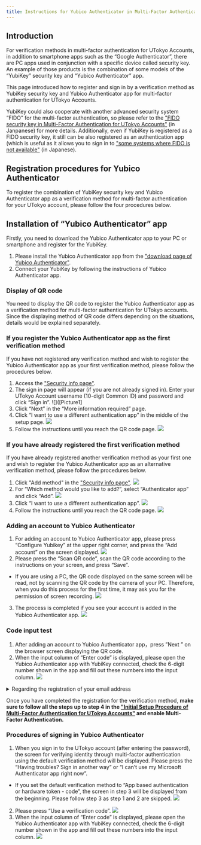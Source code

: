 ```yaml
---
title: Instructions for Yubico Authenticator in Multi-Factor Authentication for UTokyo Accounts
---
```


## Introduction

For verification methods in multi-factor authentication for UTokyo Accounts, in addition to smartphone apps such as the “Google Authenticator”, there are PC apps used in conjunction with a specific device called security key. An example of those products is the combination of some models of the “YubiKey” security key and “Yubico Authenticator” app.

This page introduced how to register and sign in by a verification method as YubiKey security key and Yubico Authenticator app for multi-factor authentication for UTokyo Accounts.

YubiKey could also cooperate with another advanced security system “FIDO” for the multi-factor authentication, so please refer to the ["FIDO security key in Multi-Factor Authentication for UTokyo Accounts"](fido-security_key) (in Janpanese) for more details. Additionally, even if YubiKey is registered as a FIDO security key, it still can be also registered as an authentication app (which is useful as it allows you to sign in to ["some systems where FIDO is not available"](fido-security_key#unsupported-system) (in Japanese).

## Registration procedures for Yubico Authenticator

To register the combination of YubiKey security key and Yubico Authenticator app as a verification method for multi-factor authentication for your UTokyo account, please follow the four procedures below.

## Installation of “Yubico Authenticator” app

Firstly, you need to download the Yubico Authenticator app to your PC or smartphone and register for the YubiKey.

1. Please install the Yubico Authenticator app from the ["download page of Yubico Authenticator"](https://www.yubico.com/products/yubico-authenticator/).
2. Connect your YubiKey by following the instructions of Yubico Authenticator app.

### Display of QR code

You need to display the QR code to register the Yubico Authenticator app as a verification method for multi-factor authentication for UTokyo accounts. Since the displaying method of QR code differs depending on the situations, details would be explained separately.

### If you register the Yubico Authenticator app as the first verification method

If you have not registered any verification method and wish to register the Yubico Authenticator app as your first verification method, please follow the procedures below.

1. Access the ["Security info page"](https://account.activedirectory.windowsazure.com/proofup.aspx?proofup=1&whr=utac.u-tokyo.ac.jp).
2. The sign in page will appear (if you are not already signed in). Enter your UTokyo Account username (10-digit Common ID) and password and click “Sign in”.
![]([Picture1]
3. Click “Next” in the “More information required” page.
4. Click “I want to use a different authentication app” in the middle of the setup page.
![](yubico_initial_other_auth_app.png)
5. Follow the instructions until you reach the QR code page.
![](yubico_initial_show_qr.png)

### If you have already registered the first verification method

If you have already registered another verification method as your first one and wish to register the Yubico Authenticator app as an alternative verification method, please follow the procedures below.

1. Click "Add method" in the ["Security info page"](https://account.activedirectory.windowsazure.com/proofup.aspx?proofup=1&whr=utac.u-tokyo.ac.jp).
![](yubico_add_signin_method.png)
2. For “Which method would you like to add?”, select “Authenticator app” and click “Add”.
![](yubico_select_auth_app.png)
3. Click “I want to use a different authentication app”.
![](yubico_other_auth_app.png) 
4. Follow the instructions until you reach the QR code page.
![](yubico_show_qr.png)

### Adding an account to Yubico Authenticator

1. For adding an account to Yubico Authenticator app, please press “Configure Yubikey” at the upper right corner, and press the “Add account” on the screen displayed.
![](yubico_add_account.png)
2. Please press the “Scan QR code”, scan the QR code according to the instructions on your screen, and press “Save”.
* If you are using a PC, the QR code displayed on the same screen will be read, not by scanning the QR code by the camera of your PC. Therefore, when you do this process for the first time, it may ask you for the permission of screen recording.
![](yubico_scan_qr.png)
3. The process is completed if you see your account is added in the Yubico Authenticator app.
![](yubico_account_list.png)

### Code input test

1. After adding an account to Yubico Authenticator app，press ”Next ” on the browser screen displaying the QR code.
2. When the input column of “Enter code” is displayed, please open the Yubico Authenticator app with YubiKey connected, check the 6-digit number shown in the app and fill out these numbers into the input column.
![](yubico_test_enter_code.png)

<details><summary>Regarding the registration of your email address</summary>If you have not registered any verification method, you will be prompted to enter your email address after completing the code input test. Please use an email address other than ECCS cloud mail if possible. Next, you will receive a "code" (a 6-digit number) at that email address, please input it accordingly. <img src="first_email.png"></details>

Once you have completed the registration for the verification method, **make sure to follow all the steps up to step 4 in the ["Initial Setup Procedure of Multi-Factor Authentication for UTokyo Accounts"](/en/utokyo_account/mfa/initial) and enable Multi-Factor Authentication.**

### Procedures of signing in Yubico Authenticator

1. When you sign in to the UTokyo account (after entering the password), the screen for verifying identity through multi-factor authentication using the default verification method will be displayed. Please press the “Having troubles? Sign in another way” or “I can’t use my Microsoft Authenticator app right now”.
* If you set the default verification method to “App based authentication or hardware token - code”, the screen in step 3 will be displayed from the beginning. Please follow step 3 as step 1 and 2 are skipped.
![](yubico_signin_other_method.png)
2. Please press “Use a verification code”.
![](yubico_signin_select_totp.png)
3. When the input column of “Enter code” is displayed, please open the Yubico Authenticator app with YubiKey connected, check the 6-digit number shown in the app and fill out these numbers into the input column.
![](yubico_signin_enter_code.png)



